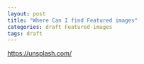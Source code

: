 ```yaml
---
layout: post
title: "Where Can I find Featured images"
categories: draft Featured-images
tags: draft
---
```


https://unsplash.com/
